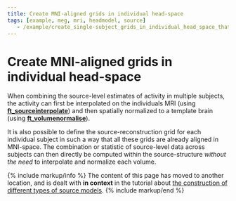 ```yaml
---
title: Create MNI-aligned grids in individual head-space
tags: [example, meg, mri, headmodel, source]
   - /example/create_single-subject_grids_in_individual_head_space_that_are_all_aligned_in_mni_space/
---
```


# Create MNI-aligned grids in individual head-space

When combining the source-level estimates of activity in multiple subjects, the activity can first be interpolated on the individuals MRI (using **[ft_sourceinterpolate](https://github.com/fieldtrip/fieldtrip/blob/release/ft_sourceinterpolate.m)**) and then spatially normalized to a template brain (using **[ft_volumenormalise](https://github.com/fieldtrip/fieldtrip/blob/release/ft_volumenormalise.m)**).

It is also possible to define the source-reconstruction grid for each individual subject in such a way that all these grids are already aligned in MNI-space. The combination or statistic of source-level data across subjects can then directly be computed within the source-structure _without the need_ to interpolate and normalize each volume.

{% include markup/info %}
The content of this page has moved to another location, and is dealt with **in context** in the tutorial about [the construction of different types of source models](/tutorial/sourcemodel#subject-specific_grids_that_are_equivalent_across_subjects_in_normalized_space).
{% include markup/end %}
